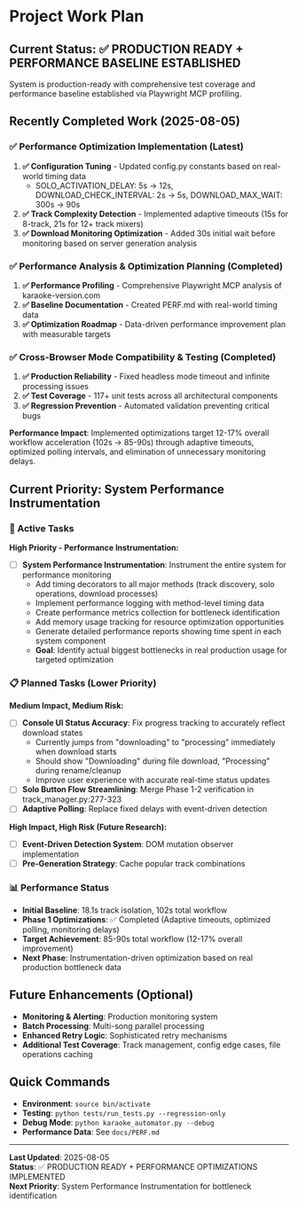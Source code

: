 # Project Work Plan

## Current Status: ✅ PRODUCTION READY + PERFORMANCE BASELINE ESTABLISHED

System is production-ready with comprehensive test coverage and performance baseline established via Playwright MCP profiling.

## Recently Completed Work (2025-08-05)

### ✅ Performance Optimization Implementation (Latest)
1. **✅ Configuration Tuning** - Updated config.py constants based on real-world timing data
   - SOLO_ACTIVATION_DELAY: 5s → 12s, DOWNLOAD_CHECK_INTERVAL: 2s → 5s, DOWNLOAD_MAX_WAIT: 300s → 90s
2. **✅ Track Complexity Detection** - Implemented adaptive timeouts (15s for 8-track, 21s for 12+ track mixers)
3. **✅ Download Monitoring Optimization** - Added 30s initial wait before monitoring based on server generation analysis

### ✅ Performance Analysis & Optimization Planning (Completed)
1. **✅ Performance Profiling** - Comprehensive Playwright MCP analysis of karaoke-version.com
2. **✅ Baseline Documentation** - Created PERF.md with real-world timing data
3. **✅ Optimization Roadmap** - Data-driven performance improvement plan with measurable targets

### ✅ Cross-Browser Mode Compatibility & Testing (Completed)
1. **✅ Production Reliability** - Fixed headless mode timeout and infinite processing issues
2. **✅ Test Coverage** - 117+ unit tests across all architectural components
3. **✅ Regression Prevention** - Automated validation preventing critical bugs

**Performance Impact**: Implemented optimizations target 12-17% overall workflow acceleration (102s → 85-90s) through adaptive timeouts, optimized polling intervals, and elimination of unnecessary monitoring delays.

## Current Priority: System Performance Instrumentation

### 🔄 Active Tasks

**High Priority - Performance Instrumentation:**
- [ ] **System Performance Instrumentation**: Instrument the entire system for performance monitoring
  - Add timing decorators to all major methods (track discovery, solo operations, download processes)
  - Implement performance logging with method-level timing data
  - Create performance metrics collection for bottleneck identification
  - Add memory usage tracking for resource optimization opportunities
  - Generate detailed performance reports showing time spent in each system component
  - **Goal**: Identify actual biggest bottlenecks in real production usage for targeted optimization

### 📋 Planned Tasks (Lower Priority)

**Medium Impact, Medium Risk:**
- [ ] **Console UI Status Accuracy**: Fix progress tracking to accurately reflect download states
  - Currently jumps from "downloading" to "processing" immediately when download starts
  - Should show "Downloading" during file download, "Processing" during rename/cleanup
  - Improve user experience with accurate real-time status updates
- [ ] **Solo Button Flow Streamlining**: Merge Phase 1-2 verification in track_manager.py:277-323
- [ ] **Adaptive Polling**: Replace fixed delays with event-driven detection

**High Impact, High Risk (Future Research):**
- [ ] **Event-Driven Detection System**: DOM mutation observer implementation
- [ ] **Pre-Generation Strategy**: Cache popular track combinations

### 📊 Performance Status
- **Initial Baseline**: 18.1s track isolation, 102s total workflow
- **Phase 1 Optimizations**: ✅ Completed (Adaptive timeouts, optimized polling, monitoring delays)
- **Target Achievement**: 85-90s total workflow (12-17% overall improvement)
- **Next Phase**: Instrumentation-driven optimization based on real production bottleneck data

## Future Enhancements (Optional)
- **Monitoring & Alerting**: Production monitoring system
- **Batch Processing**: Multi-song parallel processing  
- **Enhanced Retry Logic**: Sophisticated retry mechanisms
- **Additional Test Coverage**: Track management, config edge cases, file operations caching

## Quick Commands
- **Environment**: `source bin/activate`
- **Testing**: `python tests/run_tests.py --regression-only`
- **Debug Mode**: `python karaoke_automator.py --debug`
- **Performance Data**: See `docs/PERF.md`

---

**Last Updated**: 2025-08-05  
**Status**: ✅ PRODUCTION READY + PERFORMANCE OPTIMIZATIONS IMPLEMENTED  
**Next Priority**: System Performance Instrumentation for bottleneck identification